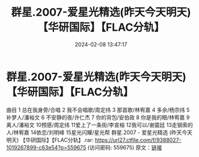 ﻿---
title: 群星.2007-爱星光精选(昨天今天明天)【华研国际】【FLAC分轨】
date: 2024-02-08 13:47:17
categories: WAV车载音乐、镜像
tags: 华语中文
---
# 群星.2007-爱星光精选(昨天今天明天)【华研国际】【FLAC分轨】

曲目
1 总在我身旁/合唱
2 我不会唱歌/周定纬
3 那首歌/林宥嘉
4 多余/杨宗纬
5 补梦人/潘裕文
6 不安静的夜/许仁杰
7 你的背包/安伯政
8 你是我的眼/林宥嘉
9 离人/潘裕文
10预感/周定纬
11爱上了一条街/李宣榕
12我可以/谢震廷
13走钢索的人/林宥嘉
14依恋/刘明峰
15星光闪耀/星光帮
群星.2007 - 爱星光精选 (昨天今天明天) 【华研国际】【FLAC分轨】.rar: https://url27.ctfile.com/f/9388027-1019267899-c63e54?p=559675
(访问密码: 559675)
原文：[链接](https://blog.sina.com.cn/s/blog_1647c7e76010314fb.html)